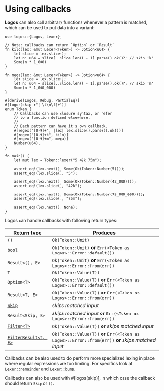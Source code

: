 # Using callbacks

**Logos** can also call arbitrary functions whenever a pattern is matched,
which can be used to put data into a variant:

```rust,no_run,no_playground
use logos::{Logos, Lexer};

// Note: callbacks can return `Option` or `Result`
fn kilo(lex: &mut Lexer<Token>) -> Option<u64> {
    let slice = lex.slice();
    let n: u64 = slice[..slice.len() - 1].parse().ok()?; // skip 'k'
    Some(n * 1_000)
}

fn mega(lex: &mut Lexer<Token>) -> Option<u64> {
    let slice = lex.slice();
    let n: u64 = slice[..slice.len() - 1].parse().ok()?; // skip 'm'
    Some(n * 1_000_000)
}

#[derive(Logos, Debug, PartialEq)]
#[logos(skip r"[ \t\n\f]+")]
enum Token {
    // Callbacks can use closure syntax, or refer
    // to a function defined elsewhere.
    //
    // Each pattern can have it's own callback.
    #[regex("[0-9]+", |lex| lex.slice().parse().ok())]
    #[regex("[0-9]+k", kilo)]
    #[regex("[0-9]+m", mega)]
    Number(u64),
}

fn main() {
    let mut lex = Token::lexer("5 42k 75m");

    assert_eq!(lex.next(), Some(Ok(Token::Number(5))));
    assert_eq!(lex.slice(), "5");

    assert_eq!(lex.next(), Some(Ok(Token::Number(42_000))));
    assert_eq!(lex.slice(), "42k");

    assert_eq!(lex.next(), Some(Ok(Token::Number(75_000_000))));
    assert_eq!(lex.slice(), "75m");

    assert_eq!(lex.next(), None);
}
```

Logos can handle callbacks with following return types:

| Return type                                                                       | Produces                                                                                            |
| --------------------------------------------------------------------------------- | --------------------------------------------------------------------------------------------------- |
| `()`                                                                              | `Ok(Token::Unit)`                                                                                   |
| `bool`                                                                            | `Ok(Token::Unit)` **or** `Err(<Token as Logos>::Error::default())`                                  |
| `Result<(), E>`                                                                   | `Ok(Token::Unit)` **or** `Err(<Token as Logos>::Error::from(err))`                                  |
| `T`                                                                               | `Ok(Token::Value(T))`                                                                               |
| `Option<T>`                                                                       | `Ok(Token::Value(T))` **or** `Err(<Token as Logos>::Error::default())`                              |
| `Result<T, E>`                                                                    | `Ok(Token::Value(T))` **or** `Err(<Token as Logos>::Error::from(err))`                              |
| [`Skip`](https://docs.rs/logos/latest/logos/struct.Skip.html)                     | _skips matched input_                                                                               |
| `Result<Skip, E>`                                                                 | _skips matched input_ **or** `Err(<Token as Logos>::Error::from(err))`                              |
| [`Filter<T>`](https://docs.rs/logos/latest/logos/enum.Filter.html)                | `Ok(Token::Value(T))` **or** _skips matched input_                                                  |
| [`FilterResult<T, E>`](https://docs.rs/logos/latest/logos/enum.FilterResult.html) | `Ok(Token::Value(T))` **or** `Err(<Token as Logos>::Error::from(err))` **or** _skips matched input_ |

Callbacks can be also used to do perform more specialized lexing in place
where regular expressions are too limiting. For specifics look at
[`Lexer::remainder`](https://docs.rs/logos/latest/logos/struct.Lexer.html#method.remainder) and
[`Lexer::bump`](https://docs.rs/logos/latest/logos/struct.Lexer.html#method.bump).

Callbacks can also be used with #[logos(skip)], in which case the callback should return `Skip` or `()`.
